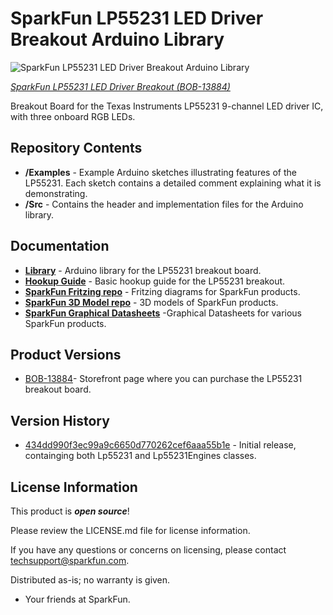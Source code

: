 SparkFun LP55231 LED Driver Breakout Arduino Library
========================================

![SparkFun LP55231 LED Driver Breakout Arduino Library](https://cdn.sparkfun.com//assets/parts/1/1/5/2/0/13884-02.jpg)

[*SparkFun LP55231 LED Driver Breakout (BOB-13884)*](https://www.sparkfun.com/products/13884)

Breakout Board for the Texas Instruments LP55231 9-channel LED driver IC, with three onboard RGB LEDs.

Repository Contents
-------------------

* **/Examples** - Example Arduino sketches illustrating features of the LP55231.  Each sketch contains a detailed comment explaining what it is demonstrating.
* **/Src** - Contains the header and implementation files for the Arduino library.

Documentation
--------------
* **[Library](https://github.com/sparkfun/SparkFun_LP55231_Arduino_Library)** - Arduino library for the LP55231 breakout board.
* **[Hookup Guide](https://learn.sparkfun.com/tutorials/lp55231-breakout-board-hookup-guide)** - Basic hookup guide for the LP55231 breakout.
* **[SparkFun Fritzing repo](https://github.com/sparkfun/Fritzing_Parts)** - Fritzing diagrams for SparkFun products.
* **[SparkFun 3D Model repo](https://github.com/sparkfun/3D_Models)** - 3D models of SparkFun products.
* **[SparkFun Graphical Datasheets](https://github.com/sparkfun/Graphical_Datasheets)** -Graphical Datasheets for various SparkFun products.

Product Versions
----------------
* [BOB-13884](https://www.sparkfun.com/products/13884)- Storefront page where you can purchase the LP55231 breakout board.

Version History
---------------
* [434dd990f3ec99a9c6650d770262cef6aaa55b1e](https://github.com/sparkfun/SparkFun_LP55231_Arduino_Library/commit/434dd990f3ec99a9c6650d770262cef6aaa55b1e) - Initial release, containging both Lp55231 and Lp55231Engines classes.

License Information
-------------------

This product is _**open source**_!

Please review the LICENSE.md file for license information.

If you have any questions or concerns on licensing, please contact techsupport@sparkfun.com.

Distributed as-is; no warranty is given.

- Your friends at SparkFun.
